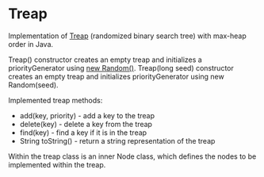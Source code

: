 # Treap
Implementation of [Treap](https://www.geeksforgeeks.org/treap-a-randomized-binary-search-tree/) (randomized binary search tree) with max-heap order in Java.
 
Treap() constructor creates an empty treap and initializes a priorityGenerator using [new Random()](http://docs.oracle.com/javase/8/docs/api/java/util/Random.html). Treap(long seed) constructor creates an empty treap and initializes priorityGenerator using new Random(seed). 

Implemented treap methods:
- add(key, priority) - add a key to the treap
- delete(key) - delete a key from the treap
- find(key) - find a key if it is in the treap
- String toString() - return a string representation of the treap

Within the treap class is an inner Node<E> class, which defines the nodes to be implemented within the treap.
